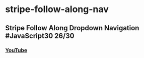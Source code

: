 # stripe-follow-along-nav
## Stripe Follow Along Dropdown Navigation  #JavaScript30 26/30
### [YouTube](https://www.youtube.com/watch?v=GvuWJSXYQDU&list=PLu8EoSxDXHP6CGK4YVJhL_VWetA865GOH&index=27)

